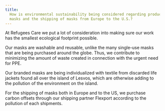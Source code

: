 ```yaml
---
title:
  How is environmental sustainability being considered regarding production of
  masks and the shipping of masks from Europe to the U.S.?
---
```


At Refugees Care we put a lot of consideration into making sure our work has the
smallest ecological footprint possible.

Our masks are washable and reusable, unlike the many single-use masks that are
being purchased around the globe. Thus, we contribute to minimizing the amount
of waste created in connection with the urgent need for PPE.

Our branded masks are being individualized with textile from discarded life
jackets found all over the island of Lesvos, which are otherwise adding to the
pollution of the environment on the island.

For the shipping of masks both in Europe and to the US, we purchase carbon
offsets through our shipping partner Flexport according to the pollution of each
shipments.
